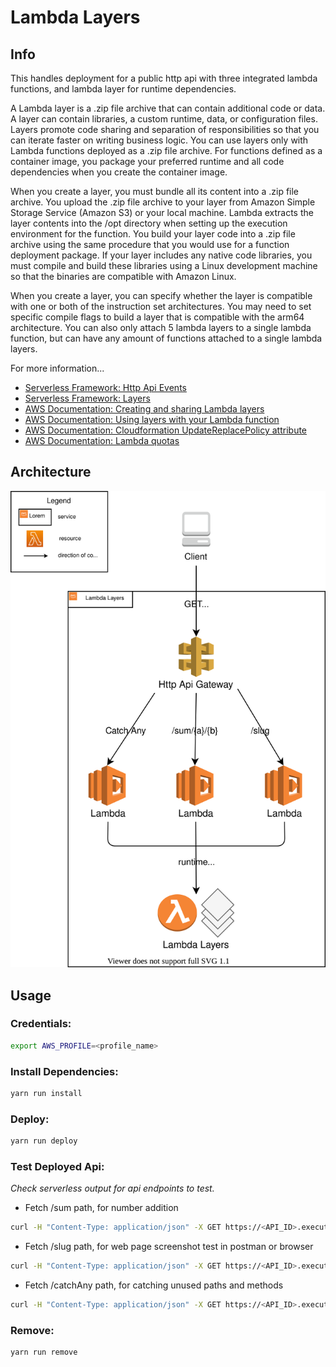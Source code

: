 # Lambda Layers

## Info 

This handles deployment for a public http api with three integrated lambda functions, and lambda layer for runtime dependencies.

A Lambda layer is a .zip file archive that can contain additional code or data. A layer can contain libraries, a custom runtime, data, or configuration files. Layers promote code sharing and separation of responsibilities so that you can iterate faster on writing business logic. You can use layers only with Lambda functions deployed as a .zip file archive. For functions defined as a container image, you package your preferred runtime and all code dependencies when you create the container image. 

When you create a layer, you must bundle all its content into a .zip file archive. You upload the .zip file archive to your layer from Amazon Simple Storage Service (Amazon S3) or your local machine. Lambda extracts the layer contents into the /opt directory when setting up the execution environment for the function. You build your layer code into a .zip file archive using the same procedure that you would use for a function deployment package. If your layer includes any native code libraries, you must compile and build these libraries using a Linux development machine so that the binaries are compatible with Amazon Linux.

When you create a layer, you can specify whether the layer is compatible with one or both of the instruction set architectures. You may need to set specific compile flags to build a layer that is compatible with the arm64 architecture. You can also only attach 5 lambda layers to a single lambda function, but can have any amount of functions attached to a single lambda layers.


For more information...
- [Serverless Framework: Http Api Events](https://www.serverless.com/framework/docs/providers/aws/events/http-api)
- [Serverless Framework: Layers](https://www.serverless.com/framework/docs/providers/aws/guide/layers)
- [AWS Documentation: Creating and sharing Lambda layers](https://docs.aws.amazon.com/lambda/latest/dg/configuration-layers.html)
- [AWS Documentation: Using layers with your Lambda function](https://docs.aws.amazon.com/lambda/latest/dg/invocation-layers.html)
- [AWS Documentation: Cloudformation UpdateReplacePolicy attribute](https://docs.aws.amazon.com/AWSCloudFormation/latest/UserGuide/aws-attribute-updatereplacepolicy.html)
- [AWS Documentation: Lambda quotas](https://docs.aws.amazon.com/lambda/latest/dg/gettingstarted-limits.html)


## Architecture

<p align="center">
  <img src="/architecture-diagram.drawio.svg" />
</p>

## Usage 

### Credentials:
```bash
export AWS_PROFILE=<profile_name>
```

### Install Dependencies:

```bash
yarn run install
```

### Deploy:

```bash
yarn run deploy
```

### Test Deployed Api:
*Check serverless output for api endpoints to test.*

- Fetch /sum path, for number addition
```bash
curl -H "Content-Type: application/json" -X GET https://<API_ID>.execute-api.<REGION>.amazonaws.com/sum/<a>/<b>
```

- Fetch /slug path, for web page screenshot test in postman or browser
```bash
curl -H "Content-Type: application/json" -X GET https://<API_ID>.execute-api.<REGION>.amazonaws.com/slug
```

- Fetch /catchAny path, for catching unused paths and methods
```bash
curl -H "Content-Type: application/json" -X GET https://<API_ID>.execute-api.<REGION>.amazonaws.com/
```

### Remove:

```bash
yarn run remove
```
